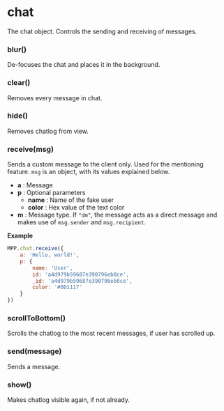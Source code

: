 # chat
The chat object. Controls the sending and receiving of messages.
### blur()
De-focuses the chat and places it in the background.
### clear()
Removes every message in chat.
### hide()
Removes chatlog from view.
### receive(msg)
Sends a custom message to the client only. Used for the mentioning feature. `msg` is an object, with its values explained below.
 - **a** : Message
 - **p** : Optional parameters
	 - **name** : Name of the fake user
	 - **color** : Hex value of the text color
- **m** : Message type. If `"dm"`, the message acts as a direct message and makes use of `msg.sender` and `msg.recipient`.

**Example**
```js
MPP.chat.receive({
	a: 'Hello, world!',
	p: {
		name: 'User',
		id: 'a4d979b59687e390796eb0ce',
		_id: 'a4d979b59687e390796eb0ce',
		color: '#0D1117'
	}
})
```
### scrollToBottom()
Scrolls the chatlog to the most recent messages, if user has scrolled up.
### send(message)
Sends a message.
### show()
Makes chatlog visible again, if not already.
